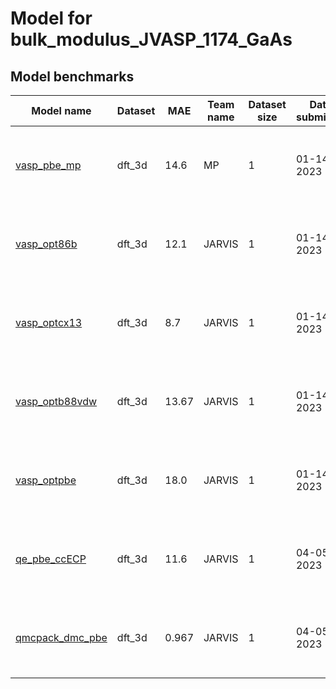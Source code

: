 # Model for bulk_modulus_JVASP_1174_GaAs

<h2>Model benchmarks</h2>
<table style="width:100%" id="j_table">
 <thead>
  <tr>
<th>Model name</th>
    <th>Dataset</th>
   <!-- <th>Method</th>-->
    <th>MAE</th>
    <th>Team name</th>
    <th>Dataset size</th>
    <th>Date submitted</th>
    <th>Notes</th>
  </tr>
 </thead>
<!--table_content--><tr><td><a href="https://github.com/usnistgov/jarvis_leaderboard/tree/main/jarvis_leaderboard/contributions/vasp_pbe_mp" target="_blank">vasp_pbe_mp</a></td><td>dft_3d</td><td>14.6</td><td>MP</td><td>1</td><td>01-14-2023</td><td><a href="https://github.com/usnistgov/jarvis_leaderboard/tree/main/jarvis_leaderboard/contributions/vasp_pbe_mp/ES-SinglePropertyPrediction-bulk_modulus_JVASP_1174_GaAs-dft_3d-test-mae.csv.zip" target="_blank">CSV</a>, <a href="https://github.com/usnistgov/jarvis_leaderboard/tree/main/jarvis_leaderboard/benchmarks/ES/SinglePropertyPrediction/dft_3d_bulk_modulus_JVASP_1174_GaAs.json.zip" target="_blank">JSON</a>, <a href="https://github.com/usnistgov/jarvis_leaderboard/tree/main/jarvis_leaderboard/contributions/vasp_pbe_mp/run.sh " target="_blank">run.sh</a>, <a href="https://github.com/usnistgov/jarvis_leaderboard/tree/main/jarvis_leaderboard/contributions/vasp_pbe_mp/metadata.json " target="_blank">Info</a>, <a href="https://www.ctcms.nist.gov/~knc6/static/JARVIS-DFT/JVASP-1174.xml " target="_blank">JVASP-1174</a></td></tr><!--table_content--><tr><td><a href="https://github.com/usnistgov/jarvis_leaderboard/tree/main/jarvis_leaderboard/contributions/vasp_opt86b" target="_blank">vasp_opt86b</a></td><td>dft_3d</td><td>12.1</td><td>JARVIS</td><td>1</td><td>01-14-2023</td><td><a href="https://github.com/usnistgov/jarvis_leaderboard/tree/main/jarvis_leaderboard/contributions/vasp_opt86b/ES-SinglePropertyPrediction-bulk_modulus_JVASP_1174_GaAs-dft_3d-test-mae.csv.zip" target="_blank">CSV</a>, <a href="https://github.com/usnistgov/jarvis_leaderboard/tree/main/jarvis_leaderboard/benchmarks/ES/SinglePropertyPrediction/dft_3d_bulk_modulus_JVASP_1174_GaAs.json.zip" target="_blank">JSON</a>, <a href="https://github.com/usnistgov/jarvis_leaderboard/tree/main/jarvis_leaderboard/contributions/vasp_opt86b/run.sh " target="_blank">run.sh</a>, <a href="https://github.com/usnistgov/jarvis_leaderboard/tree/main/jarvis_leaderboard/contributions/vasp_opt86b/metadata.json " target="_blank">Info</a>, <a href="https://www.ctcms.nist.gov/~knc6/static/JARVIS-DFT/JVASP-1174.xml " target="_blank">JVASP-1174</a></td></tr><!--table_content--><tr><td><a href="https://github.com/usnistgov/jarvis_leaderboard/tree/main/jarvis_leaderboard/contributions/vasp_optcx13" target="_blank">vasp_optcx13</a></td><td>dft_3d</td><td>8.7</td><td>JARVIS</td><td>1</td><td>01-14-2023</td><td><a href="https://github.com/usnistgov/jarvis_leaderboard/tree/main/jarvis_leaderboard/contributions/vasp_optcx13/ES-SinglePropertyPrediction-bulk_modulus_JVASP_1174_GaAs-dft_3d-test-mae.csv.zip" target="_blank">CSV</a>, <a href="https://github.com/usnistgov/jarvis_leaderboard/tree/main/jarvis_leaderboard/benchmarks/ES/SinglePropertyPrediction/dft_3d_bulk_modulus_JVASP_1174_GaAs.json.zip" target="_blank">JSON</a>, <a href="https://github.com/usnistgov/jarvis_leaderboard/tree/main/jarvis_leaderboard/contributions/vasp_optcx13/run.sh " target="_blank">run.sh</a>, <a href="https://github.com/usnistgov/jarvis_leaderboard/tree/main/jarvis_leaderboard/contributions/vasp_optcx13/metadata.json " target="_blank">Info</a>, <a href="https://www.ctcms.nist.gov/~knc6/static/JARVIS-DFT/JVASP-1174.xml " target="_blank">JVASP-1174</a></td></tr><!--table_content--><tr><td><a href="https://github.com/usnistgov/jarvis_leaderboard/tree/main/jarvis_leaderboard/contributions/vasp_optb88vdw" target="_blank">vasp_optb88vdw</a></td><td>dft_3d</td><td>13.67</td><td>JARVIS</td><td>1</td><td>01-14-2023</td><td><a href="https://github.com/usnistgov/jarvis_leaderboard/tree/main/jarvis_leaderboard/contributions/vasp_optb88vdw/ES-SinglePropertyPrediction-bulk_modulus_JVASP_1174_GaAs-dft_3d-test-mae.csv.zip" target="_blank">CSV</a>, <a href="https://github.com/usnistgov/jarvis_leaderboard/tree/main/jarvis_leaderboard/benchmarks/ES/SinglePropertyPrediction/dft_3d_bulk_modulus_JVASP_1174_GaAs.json.zip" target="_blank">JSON</a>, <a href="https://github.com/usnistgov/jarvis_leaderboard/tree/main/jarvis_leaderboard/contributions/vasp_optb88vdw/run.sh " target="_blank">run.sh</a>, <a href="https://github.com/usnistgov/jarvis_leaderboard/tree/main/jarvis_leaderboard/contributions/vasp_optb88vdw/metadata.json " target="_blank">Info</a>, <a href="https://www.ctcms.nist.gov/~knc6/static/JARVIS-DFT/JVASP-1174.xml " target="_blank">JVASP-1174</a></td></tr><!--table_content--><tr><td><a href="https://github.com/usnistgov/jarvis_leaderboard/tree/main/jarvis_leaderboard/contributions/vasp_optpbe" target="_blank">vasp_optpbe</a></td><td>dft_3d</td><td>18.0</td><td>JARVIS</td><td>1</td><td>01-14-2023</td><td><a href="https://github.com/usnistgov/jarvis_leaderboard/tree/main/jarvis_leaderboard/contributions/vasp_optpbe/ES-SinglePropertyPrediction-bulk_modulus_JVASP_1174_GaAs-dft_3d-test-mae.csv.zip" target="_blank">CSV</a>, <a href="https://github.com/usnistgov/jarvis_leaderboard/tree/main/jarvis_leaderboard/benchmarks/ES/SinglePropertyPrediction/dft_3d_bulk_modulus_JVASP_1174_GaAs.json.zip" target="_blank">JSON</a>, <a href="https://github.com/usnistgov/jarvis_leaderboard/tree/main/jarvis_leaderboard/contributions/vasp_optpbe/run.sh " target="_blank">run.sh</a>, <a href="https://github.com/usnistgov/jarvis_leaderboard/tree/main/jarvis_leaderboard/contributions/vasp_optpbe/metadata.json " target="_blank">Info</a>, <a href="https://www.ctcms.nist.gov/~knc6/static/JARVIS-DFT/JVASP-1174.xml " target="_blank">JVASP-1174</a></td></tr><!--table_content--><tr><td><a href="https://github.com/usnistgov/jarvis_leaderboard/tree/main/jarvis_leaderboard/contributions/qe_pbe_ccECP" target="_blank">qe_pbe_ccECP</a></td><td>dft_3d</td><td>11.6</td><td>JARVIS</td><td>1</td><td>04-05-2023</td><td><a href="https://github.com/usnistgov/jarvis_leaderboard/tree/main/jarvis_leaderboard/contributions/qe_pbe_ccECP/ES-SinglePropertyPrediction-bulk_modulus_JVASP_1174_GaAs-dft_3d-test-mae.csv.zip" target="_blank">CSV</a>, <a href="https://github.com/usnistgov/jarvis_leaderboard/tree/main/jarvis_leaderboard/benchmarks/ES/SinglePropertyPrediction/dft_3d_bulk_modulus_JVASP_1174_GaAs.json.zip" target="_blank">JSON</a>, <a href="https://github.com/usnistgov/jarvis_leaderboard/tree/main/jarvis_leaderboard/contributions/qe_pbe_ccECP/run.sh " target="_blank">run.sh</a>, <a href="https://github.com/usnistgov/jarvis_leaderboard/tree/main/jarvis_leaderboard/contributions/qe_pbe_ccECP/metadata.json " target="_blank">Info</a>, <a href="https://www.ctcms.nist.gov/~knc6/static/JARVIS-DFT/JVASP-1174.xml " target="_blank">JVASP-1174</a></td></tr><!--table_content--><tr><td><a href="https://github.com/usnistgov/jarvis_leaderboard/tree/main/jarvis_leaderboard/contributions/qmcpack_dmc_pbe" target="_blank">qmcpack_dmc_pbe</a></td><td>dft_3d</td><td>0.967</td><td>JARVIS</td><td>1</td><td>04-05-2023</td><td><a href="https://github.com/usnistgov/jarvis_leaderboard/tree/main/jarvis_leaderboard/contributions/qmcpack_dmc_pbe/ES-SinglePropertyPrediction-bulk_modulus_JVASP_1174_GaAs-dft_3d-test-mae.csv.zip" target="_blank">CSV</a>, <a href="https://github.com/usnistgov/jarvis_leaderboard/tree/main/jarvis_leaderboard/benchmarks/ES/SinglePropertyPrediction/dft_3d_bulk_modulus_JVASP_1174_GaAs.json.zip" target="_blank">JSON</a>, <a href="https://github.com/usnistgov/jarvis_leaderboard/tree/main/jarvis_leaderboard/contributions/qmcpack_dmc_pbe/run.sh " target="_blank">run.sh</a>, <a href="https://github.com/usnistgov/jarvis_leaderboard/tree/main/jarvis_leaderboard/contributions/qmcpack_dmc_pbe/metadata.json " target="_blank">Info</a>, <a href="https://www.ctcms.nist.gov/~knc6/static/JARVIS-DFT/JVASP-1174.xml " target="_blank">JVASP-1174</a></td></tr><!--table_content-->
</table>